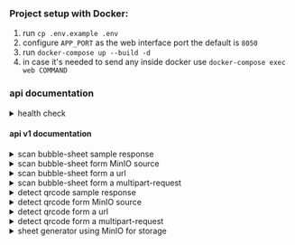 ### Project setup with Docker:

1. run `cp .env.example .env`
2. configure `APP_PORT` as the web interface port the default is `8050`
3. run `docker-compose up --build -d`
4. in case it's needed to send any inside docker use `docker-compose exec web COMMAND`

### api documentation

<details>
  <summary> health check </summary>

    GET `/api/health/check`

</details>

#### api v1 documentation

<details>
  <summary> scan bubble-sheet sample response </summary>

    POST `/api/v1/scan/test`

</details>


<details>
  <summary> scan bubble-sheet form MinIO source </summary>

    POST `/api/v1/scan/minio`

```json
{
  "token": "hgRHGxrX6yd4Zz5gtSVxDkARcrkjAF_vf7PkkF8jDRA",
  "path": "pics/alaa.jpg",
  "path_choices": "output_pics/alaa.jpg"
}
```

</details>



<details>
  <summary> scan bubble-sheet form a url </summary>

    POST `/api/v1/scan/url`

```json
{
  "url": "https://nodes.alaatv.com/test/alaa.jpg"
}
```

</details>


<details>
  <summary> scan bubble-sheet form a multipart-request </summary>

    POST `/api/v1/scan/direct`

```json
{
  "image": "[FILE.jpg]"
}
```

</details>


<details>
  <summary> detect qrcode sample response </summary>

    POST `/api/v1/detect/test`

</details>


<details>
  <summary> detect qrcode form MinIO source </summary>

    POST `/api/v1/detect/minio`

```json
{
  "token": "hgRHGxrX6yd4Zz5gtSVxDkARcrkjAF_vf7PkkF8jDRA",
  "path": "pics/alaa.jpg"
}
```

</details>


<details>
  <summary> detect qrcode form a url </summary>

    POST `/api/v1/detect/url`

```json
{
  "url": "https://nodes.alaatv.com/test/alaa.jpg"
}
```

</details>


<details>
  <summary> detect qrcode form a multipart-request </summary>

    POST `/api/v1/detect/direct`

```json
{
  "image": "[FILE.jpg]"
}
```

</details>


<details>
  <summary> sheet generator using MinIO for storage </summary>

    POST `/api/v1/generate/minio`

```json
{
  "token": "hgRHGxrX6yd4Zz5gtSVxDkARcrkjAF_vf7PkkF8jDRA",
  "path": "output/alaa.zip",
  "data": [
    {
      "name": "عرفان قلی زاده",
      "ostan": "تهران",
      "shahr": "تهران",
      "date": "1400/09/05",
      "duration": "60 دقیقه",
      "start": "07:30",
      "exam_description": "آزمون شماره ۱۲ - پایه دوازدهم ریاضی",
      "qrcode": "71bdcea2cb12aa4141711919,123456789"
    },
    {
      "name": "سهراب ابوذرخانی فرد",
      "ostan": "تهران",
      "shahr": "تهران",
      "date": "1400/09/05",
      "duration": "60 دقیقه",
      "start": "07:30",
      "exam_description": "آزمون شماره 135 - پایه دهم ریاضی تجربی",
      "qrcode": "31bdcea2cb14ea4181711920,987654321"
    },
    {
      "name": "سید دانیال معین آل داوودی سادات پور",
      "ostan": "سیستان و بلوچستان اطراف چهار راه",
      "shahr": "اسلام آباد غرب اصل آباد",
      "date": "1400/09/05",
      "duration": "60 دقیقه",
      "start": "07:30",
      "exam_description": "آزمون شماره 135 - پایه دهم ریاضی تجربی",
      "qrcode": "61bdcea2cb14ea4181711919,111111113"
    }
  ]
}
```

</details>